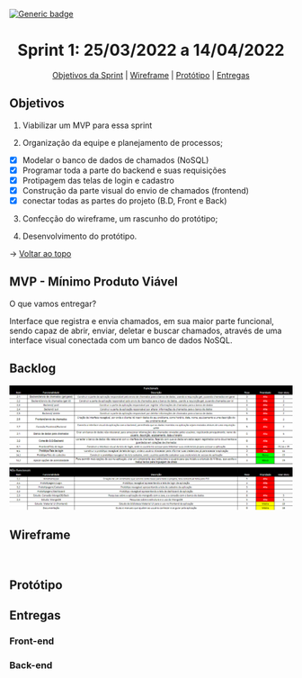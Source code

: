 [![Generic badge](https://img.shields.io/badge/STATUS%20DA%20SPRINT-CONCLUIDA-green)](https://shields.io/)
<br id="topo">
<h1 align="center"> Sprint 1: 25/03/2022 a 14/04/2022 </h1>
<p align="center"> 
    <a href="#objetivos">Objetivos da Sprint</a> |
    <a href="#wireframe">Wireframe</a> | 
    <a href="#prototipo">Protótipo</a> |
    <a href="#entregas">Entregas</a>  
</p>
 
<span id="objetivos">

## Objetivos

1. Viabilizar um MVP para essa sprint
    
2. Organização da equipe e planejamento de processos;
    
 - [x] Modelar o banco de dados de chamados (NoSQL)
 - [x] Programar toda a parte do backend e suas requisições
 - [x] Protipagem das telas de login e cadastro
 - [x] Construção da parte visual do envio de chamados (frontend)
 - [x] conectar todas as partes do projeto (B.D, Front e Back)
    
3. Confecção do wireframe, um rascunho do protótipo;

4. Desenvolvimento do protótipo.    
    
→ [Voltar ao topo](#topo)
    
## MVP - Mínimo Produto Viável

<p>O que vamos entregar?</p>
    
  Interface que registra e envia chamados, em sua maior parte funcional, sendo capaz de abrir, enviar, deletar e buscar chamados, através de uma interface visual conectada com um banco de dados NoSQL.
    
<span id="backlog">

## Backlog

![](https://github.com/Grupo2-DSM/Api-3dsm-2022/blob/main/img/Backlog_Sprint1.png)

<span id="wireframe">

## Wireframe

![]()
![]()
    
<span id="prototipo">
    
## Protótipo
    
<span id="entregas">

## Entregas
    
### Front-end   
    
    
    
### Back-end    
